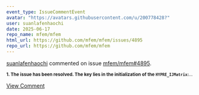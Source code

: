 ```yaml
---
event_type: IssueCommentEvent
avatar: "https://avatars.githubusercontent.com/u/200778428?"
user: suanlafenhaochi
date: 2025-06-17
repo_name: mfem/mfem
html_url: https://github.com/mfem/mfem/issues/4895
repo_url: https://github.com/mfem/mfem
---
```


<a href='https://github.com/suanlafenhaochi' target='_blank'>suanlafenhaochi</a> commented on issue <a href='https://github.com/mfem/mfem/issues/4895' target='_blank'>mfem/mfem#4895</a>.

<small>**1. The issue has been resolved. The key lies in the initialization of the `HYPRE_IJMatrix`:**...</small>

<a href='https://github.com/mfem/mfem/issues/4895' target='_blank'>View Comment</a>